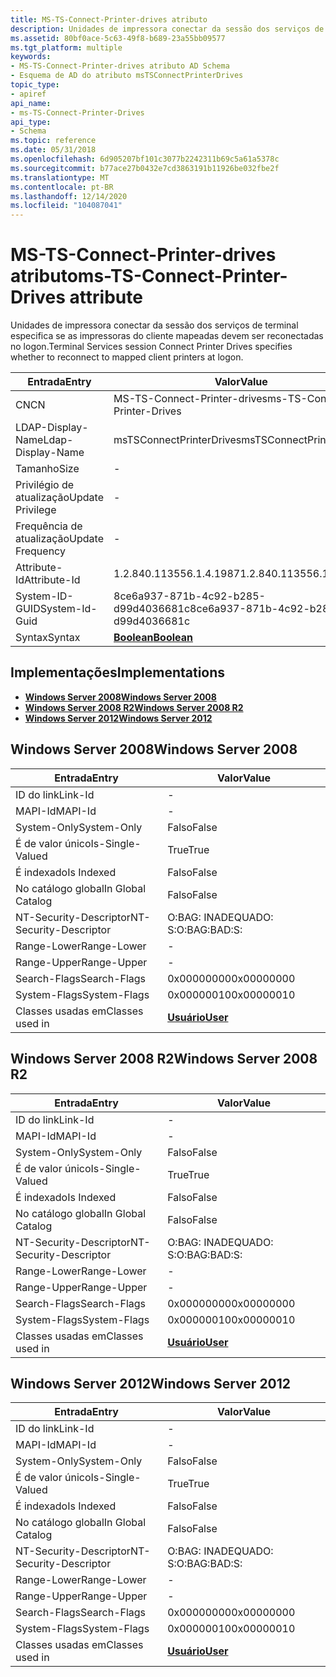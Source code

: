 ```yaml
---
title: MS-TS-Connect-Printer-drives atributo
description: Unidades de impressora conectar da sessão dos serviços de terminal especifica se as impressoras do cliente mapeadas devem ser reconectadas no logon.
ms.assetid: 80bf0ace-5c63-49f8-b689-23a55bb09577
ms.tgt_platform: multiple
keywords:
- MS-TS-Connect-Printer-drives atributo AD Schema
- Esquema de AD do atributo msTSConnectPrinterDrives
topic_type:
- apiref
api_name:
- ms-TS-Connect-Printer-Drives
api_type:
- Schema
ms.topic: reference
ms.date: 05/31/2018
ms.openlocfilehash: 6d905207bf101c3077b2242311b69c5a61a5378c
ms.sourcegitcommit: b77ace27b0432e7cd3863191b11926be032fbe2f
ms.translationtype: MT
ms.contentlocale: pt-BR
ms.lasthandoff: 12/14/2020
ms.locfileid: "104087041"
---
```

# <a name="ms-ts-connect-printer-drives-attribute"></a><span data-ttu-id="15840-105">MS-TS-Connect-Printer-drives atributo</span><span class="sxs-lookup"><span data-stu-id="15840-105">ms-TS-Connect-Printer-Drives attribute</span></span>

<span data-ttu-id="15840-106">Unidades de impressora conectar da sessão dos serviços de terminal especifica se as impressoras do cliente mapeadas devem ser reconectadas no logon.</span><span class="sxs-lookup"><span data-stu-id="15840-106">Terminal Services session Connect Printer Drives specifies whether to reconnect to mapped client printers at logon.</span></span>



| <span data-ttu-id="15840-107">Entrada</span><span class="sxs-lookup"><span data-stu-id="15840-107">Entry</span></span> | <span data-ttu-id="15840-108">Valor</span><span class="sxs-lookup"><span data-stu-id="15840-108">Value</span></span> |
|-------------------|--------------------------------------|
| <span data-ttu-id="15840-109">CN</span><span class="sxs-lookup"><span data-stu-id="15840-109">CN</span></span>                | <span data-ttu-id="15840-110">MS-TS-Connect-Printer-drives</span><span class="sxs-lookup"><span data-stu-id="15840-110">ms-TS-Connect-Printer-Drives</span></span>         |
| <span data-ttu-id="15840-111">LDAP-Display-Name</span><span class="sxs-lookup"><span data-stu-id="15840-111">Ldap-Display-Name</span></span> | <span data-ttu-id="15840-112">msTSConnectPrinterDrives</span><span class="sxs-lookup"><span data-stu-id="15840-112">msTSConnectPrinterDrives</span></span>             |
| <span data-ttu-id="15840-113">Tamanho</span><span class="sxs-lookup"><span data-stu-id="15840-113">Size</span></span>              | \-                                   |
| <span data-ttu-id="15840-114">Privilégio de atualização</span><span class="sxs-lookup"><span data-stu-id="15840-114">Update Privilege</span></span>  | \-                                   |
| <span data-ttu-id="15840-115">Frequência de atualização</span><span class="sxs-lookup"><span data-stu-id="15840-115">Update Frequency</span></span>  | \-                                   |
| <span data-ttu-id="15840-116">Attribute-Id</span><span class="sxs-lookup"><span data-stu-id="15840-116">Attribute-Id</span></span>      | <span data-ttu-id="15840-117">1.2.840.113556.1.4.1987</span><span class="sxs-lookup"><span data-stu-id="15840-117">1.2.840.113556.1.4.1987</span></span>              |
| <span data-ttu-id="15840-118">System-ID-GUID</span><span class="sxs-lookup"><span data-stu-id="15840-118">System-Id-Guid</span></span>    | <span data-ttu-id="15840-119">8ce6a937-871b-4c92-b285-d99d4036681c</span><span class="sxs-lookup"><span data-stu-id="15840-119">8ce6a937-871b-4c92-b285-d99d4036681c</span></span> |
| <span data-ttu-id="15840-120">Syntax</span><span class="sxs-lookup"><span data-stu-id="15840-120">Syntax</span></span>            | [<span data-ttu-id="15840-121">**Boolean**</span><span class="sxs-lookup"><span data-stu-id="15840-121">**Boolean**</span></span>](s-boolean.md)         |



## <a name="implementations"></a><span data-ttu-id="15840-122">Implementações</span><span class="sxs-lookup"><span data-stu-id="15840-122">Implementations</span></span>

-   [<span data-ttu-id="15840-123">**Windows Server 2008**</span><span class="sxs-lookup"><span data-stu-id="15840-123">**Windows Server 2008**</span></span>](#windows-server-2008)
-   [<span data-ttu-id="15840-124">**Windows Server 2008 R2**</span><span class="sxs-lookup"><span data-stu-id="15840-124">**Windows Server 2008 R2**</span></span>](#windows-server-2008-r2)
-   [<span data-ttu-id="15840-125">**Windows Server 2012**</span><span class="sxs-lookup"><span data-stu-id="15840-125">**Windows Server 2012**</span></span>](#windows-server-2012)

## <a name="windows-server-2008"></a><span data-ttu-id="15840-126">Windows Server 2008</span><span class="sxs-lookup"><span data-stu-id="15840-126">Windows Server 2008</span></span>



| <span data-ttu-id="15840-127">Entrada</span><span class="sxs-lookup"><span data-stu-id="15840-127">Entry</span></span> | <span data-ttu-id="15840-128">Valor</span><span class="sxs-lookup"><span data-stu-id="15840-128">Value</span></span> |
|------------------------|-----------------------------------|
| <span data-ttu-id="15840-129">ID do link</span><span class="sxs-lookup"><span data-stu-id="15840-129">Link-Id</span></span>                | \-                                |
| <span data-ttu-id="15840-130">MAPI-Id</span><span class="sxs-lookup"><span data-stu-id="15840-130">MAPI-Id</span></span>                | \-                                |
| <span data-ttu-id="15840-131">System-Only</span><span class="sxs-lookup"><span data-stu-id="15840-131">System-Only</span></span>            | <span data-ttu-id="15840-132">Falso</span><span class="sxs-lookup"><span data-stu-id="15840-132">False</span></span>                             |
| <span data-ttu-id="15840-133">É de valor único</span><span class="sxs-lookup"><span data-stu-id="15840-133">Is-Single-Valued</span></span>       | <span data-ttu-id="15840-134">True</span><span class="sxs-lookup"><span data-stu-id="15840-134">True</span></span>                              |
| <span data-ttu-id="15840-135">É indexado</span><span class="sxs-lookup"><span data-stu-id="15840-135">Is Indexed</span></span>             | <span data-ttu-id="15840-136">Falso</span><span class="sxs-lookup"><span data-stu-id="15840-136">False</span></span>                             |
| <span data-ttu-id="15840-137">No catálogo global</span><span class="sxs-lookup"><span data-stu-id="15840-137">In Global Catalog</span></span>      | <span data-ttu-id="15840-138">Falso</span><span class="sxs-lookup"><span data-stu-id="15840-138">False</span></span>                             |
| <span data-ttu-id="15840-139">NT-Security-Descriptor</span><span class="sxs-lookup"><span data-stu-id="15840-139">NT-Security-Descriptor</span></span> | <span data-ttu-id="15840-140">O:BAG: INADEQUADO: S:</span><span class="sxs-lookup"><span data-stu-id="15840-140">O:BAG:BAD:S:</span></span>                      |
| <span data-ttu-id="15840-141">Range-Lower</span><span class="sxs-lookup"><span data-stu-id="15840-141">Range-Lower</span></span>            | \-                                |
| <span data-ttu-id="15840-142">Range-Upper</span><span class="sxs-lookup"><span data-stu-id="15840-142">Range-Upper</span></span>            | \-                                |
| <span data-ttu-id="15840-143">Search-Flags</span><span class="sxs-lookup"><span data-stu-id="15840-143">Search-Flags</span></span>           | <span data-ttu-id="15840-144">0x00000000</span><span class="sxs-lookup"><span data-stu-id="15840-144">0x00000000</span></span>                        |
| <span data-ttu-id="15840-145">System-Flags</span><span class="sxs-lookup"><span data-stu-id="15840-145">System-Flags</span></span>           | <span data-ttu-id="15840-146">0x00000010</span><span class="sxs-lookup"><span data-stu-id="15840-146">0x00000010</span></span>                        |
| <span data-ttu-id="15840-147">Classes usadas em</span><span class="sxs-lookup"><span data-stu-id="15840-147">Classes used in</span></span>        | [<span data-ttu-id="15840-148">**Usuário**</span><span class="sxs-lookup"><span data-stu-id="15840-148">**User**</span></span>](c-user.md)<br/> |



## <a name="windows-server-2008-r2"></a><span data-ttu-id="15840-149">Windows Server 2008 R2</span><span class="sxs-lookup"><span data-stu-id="15840-149">Windows Server 2008 R2</span></span>



| <span data-ttu-id="15840-150">Entrada</span><span class="sxs-lookup"><span data-stu-id="15840-150">Entry</span></span> | <span data-ttu-id="15840-151">Valor</span><span class="sxs-lookup"><span data-stu-id="15840-151">Value</span></span> |
|------------------------|-----------------------------------|
| <span data-ttu-id="15840-152">ID do link</span><span class="sxs-lookup"><span data-stu-id="15840-152">Link-Id</span></span>                | \-                                |
| <span data-ttu-id="15840-153">MAPI-Id</span><span class="sxs-lookup"><span data-stu-id="15840-153">MAPI-Id</span></span>                | \-                                |
| <span data-ttu-id="15840-154">System-Only</span><span class="sxs-lookup"><span data-stu-id="15840-154">System-Only</span></span>            | <span data-ttu-id="15840-155">Falso</span><span class="sxs-lookup"><span data-stu-id="15840-155">False</span></span>                             |
| <span data-ttu-id="15840-156">É de valor único</span><span class="sxs-lookup"><span data-stu-id="15840-156">Is-Single-Valued</span></span>       | <span data-ttu-id="15840-157">True</span><span class="sxs-lookup"><span data-stu-id="15840-157">True</span></span>                              |
| <span data-ttu-id="15840-158">É indexado</span><span class="sxs-lookup"><span data-stu-id="15840-158">Is Indexed</span></span>             | <span data-ttu-id="15840-159">Falso</span><span class="sxs-lookup"><span data-stu-id="15840-159">False</span></span>                             |
| <span data-ttu-id="15840-160">No catálogo global</span><span class="sxs-lookup"><span data-stu-id="15840-160">In Global Catalog</span></span>      | <span data-ttu-id="15840-161">Falso</span><span class="sxs-lookup"><span data-stu-id="15840-161">False</span></span>                             |
| <span data-ttu-id="15840-162">NT-Security-Descriptor</span><span class="sxs-lookup"><span data-stu-id="15840-162">NT-Security-Descriptor</span></span> | <span data-ttu-id="15840-163">O:BAG: INADEQUADO: S:</span><span class="sxs-lookup"><span data-stu-id="15840-163">O:BAG:BAD:S:</span></span>                      |
| <span data-ttu-id="15840-164">Range-Lower</span><span class="sxs-lookup"><span data-stu-id="15840-164">Range-Lower</span></span>            | \-                                |
| <span data-ttu-id="15840-165">Range-Upper</span><span class="sxs-lookup"><span data-stu-id="15840-165">Range-Upper</span></span>            | \-                                |
| <span data-ttu-id="15840-166">Search-Flags</span><span class="sxs-lookup"><span data-stu-id="15840-166">Search-Flags</span></span>           | <span data-ttu-id="15840-167">0x00000000</span><span class="sxs-lookup"><span data-stu-id="15840-167">0x00000000</span></span>                        |
| <span data-ttu-id="15840-168">System-Flags</span><span class="sxs-lookup"><span data-stu-id="15840-168">System-Flags</span></span>           | <span data-ttu-id="15840-169">0x00000010</span><span class="sxs-lookup"><span data-stu-id="15840-169">0x00000010</span></span>                        |
| <span data-ttu-id="15840-170">Classes usadas em</span><span class="sxs-lookup"><span data-stu-id="15840-170">Classes used in</span></span>        | [<span data-ttu-id="15840-171">**Usuário**</span><span class="sxs-lookup"><span data-stu-id="15840-171">**User**</span></span>](c-user.md)<br/> |



## <a name="windows-server-2012"></a><span data-ttu-id="15840-172">Windows Server 2012</span><span class="sxs-lookup"><span data-stu-id="15840-172">Windows Server 2012</span></span>



| <span data-ttu-id="15840-173">Entrada</span><span class="sxs-lookup"><span data-stu-id="15840-173">Entry</span></span> | <span data-ttu-id="15840-174">Valor</span><span class="sxs-lookup"><span data-stu-id="15840-174">Value</span></span> |
|------------------------|-----------------------------------|
| <span data-ttu-id="15840-175">ID do link</span><span class="sxs-lookup"><span data-stu-id="15840-175">Link-Id</span></span>                | \-                                |
| <span data-ttu-id="15840-176">MAPI-Id</span><span class="sxs-lookup"><span data-stu-id="15840-176">MAPI-Id</span></span>                | \-                                |
| <span data-ttu-id="15840-177">System-Only</span><span class="sxs-lookup"><span data-stu-id="15840-177">System-Only</span></span>            | <span data-ttu-id="15840-178">Falso</span><span class="sxs-lookup"><span data-stu-id="15840-178">False</span></span>                             |
| <span data-ttu-id="15840-179">É de valor único</span><span class="sxs-lookup"><span data-stu-id="15840-179">Is-Single-Valued</span></span>       | <span data-ttu-id="15840-180">True</span><span class="sxs-lookup"><span data-stu-id="15840-180">True</span></span>                              |
| <span data-ttu-id="15840-181">É indexado</span><span class="sxs-lookup"><span data-stu-id="15840-181">Is Indexed</span></span>             | <span data-ttu-id="15840-182">Falso</span><span class="sxs-lookup"><span data-stu-id="15840-182">False</span></span>                             |
| <span data-ttu-id="15840-183">No catálogo global</span><span class="sxs-lookup"><span data-stu-id="15840-183">In Global Catalog</span></span>      | <span data-ttu-id="15840-184">Falso</span><span class="sxs-lookup"><span data-stu-id="15840-184">False</span></span>                             |
| <span data-ttu-id="15840-185">NT-Security-Descriptor</span><span class="sxs-lookup"><span data-stu-id="15840-185">NT-Security-Descriptor</span></span> | <span data-ttu-id="15840-186">O:BAG: INADEQUADO: S:</span><span class="sxs-lookup"><span data-stu-id="15840-186">O:BAG:BAD:S:</span></span>                      |
| <span data-ttu-id="15840-187">Range-Lower</span><span class="sxs-lookup"><span data-stu-id="15840-187">Range-Lower</span></span>            | \-                                |
| <span data-ttu-id="15840-188">Range-Upper</span><span class="sxs-lookup"><span data-stu-id="15840-188">Range-Upper</span></span>            | \-                                |
| <span data-ttu-id="15840-189">Search-Flags</span><span class="sxs-lookup"><span data-stu-id="15840-189">Search-Flags</span></span>           | <span data-ttu-id="15840-190">0x00000000</span><span class="sxs-lookup"><span data-stu-id="15840-190">0x00000000</span></span>                        |
| <span data-ttu-id="15840-191">System-Flags</span><span class="sxs-lookup"><span data-stu-id="15840-191">System-Flags</span></span>           | <span data-ttu-id="15840-192">0x00000010</span><span class="sxs-lookup"><span data-stu-id="15840-192">0x00000010</span></span>                        |
| <span data-ttu-id="15840-193">Classes usadas em</span><span class="sxs-lookup"><span data-stu-id="15840-193">Classes used in</span></span>        | [<span data-ttu-id="15840-194">**Usuário**</span><span class="sxs-lookup"><span data-stu-id="15840-194">**User**</span></span>](c-user.md)<br/> |



 

 





